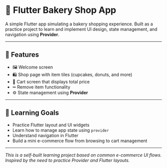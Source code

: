 # 🧁 Flutter Bakery Shop App

A simple Flutter app simulating a bakery shopping experience. Built as a practice project to learn and implement UI design, state management, and navigation using **Provider**.

---

## 📱 Features

- 🖼️ Welcome screen
- 🛍️ Shop page with item tiles (cupcakes, donuts, and more)
- 🛒 Cart screen that displays total price
- ➖ Remove item functionality
- ⚙️ State management using **Provider**

---
<!-- 
## 📸 Screenshots

> _(Add your screenshots here if available!)_

--- -->

## 🧠 Learning Goals

- Practice Flutter layout and UI widgets
- Learn how to manage app state using `provider`
- Understand navigation in Flutter
- Build a mini e-commerce flow from browsing to cart management

---

*This is a self-built learning project based on common e-commerce UI flows. Inspired by the need to practice Provider and Flutter layouts.*
